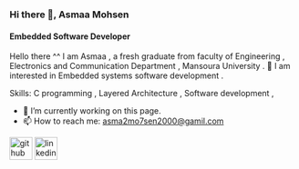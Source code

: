 ### Hi there 👋, Asmaa Mohsen 
#### Embedded Software Developer

Hello there ^^ 
I am Asmaa , a fresh graduate from faculty of Engineering , Electronics and Communication Department , Mansoura University .
 👀 I am interested in Embedded systems software development .


Skills: C programming , Layered Architecture , Software development ,

- 🔭 I’m currently working on this page. 
- 📫 How to reach me: asma2mo7sen2000@gamil.com 


[<img src='https://cdn.jsdelivr.net/npm/simple-icons@3.0.1/icons/github.svg' alt='github' height='40'>](https://github.com/AsmaaMo7sen)  [<img src='https://cdn.jsdelivr.net/npm/simple-icons@3.0.1/icons/linkedin.svg' alt='linkedin' height='40'>](https://www.linkedin.com/in/asmaamohsen000/)  


<!---
AsmaaMo7sen/AsmaaMo7sen is a ✨ special ✨ repository because its `README.md` (this file) appears on your GitHub profile.
You can click the Preview link to take a look at your changes.
--->
